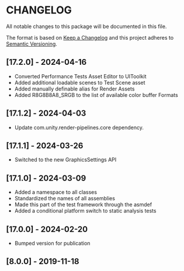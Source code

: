 # CHANGELOG

All notable changes to this package will be documented in this file.

The format is based on [Keep a Changelog](http://keepachangelog.com/en/1.0.0/)
and this project adheres to [Semantic Versioning](http://semver.org/spec/v2.0.0.html).

## [17.2.0] - 2024-04-16
- Converted Performance Tests Asset Editor to UIToolkit
- Added additional loadable scenes to Test Scene asset
- Added manually definable alias for Render Assets
- Added R8G8B8A8_SRGB to the list of available color buffer Formats

## [17.1.2] - 2024-04-03

- Update com.unity.render-pipelines.core dependency.

## [17.1.1] - 2024-03-26

- Switched to the new GraphicsSettings API

## [17.1.0] - 2024-03-09

- Added a namespace to all classes
- Standardized the names of all assemblies
- Made this part of the test framework through the asmdef
- Added a conditional platform switch to static analysis tests

## [17.0.0] - 2024-02-20

- Bumped version for publication

## [8.0.0] - 2019-11-18
